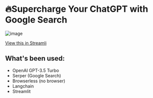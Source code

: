 # 🔥Supercharge Your ChatGPT with Google Search
![image](https://github.com/Yanqing-Jiang/yanqing-research-gpt-agent/assets/94762357/73900f47-27d1-4599-8aab-d64dee678566)

[View this in Streamli]([https://link-url-here.org](https://yanqing-online-gpt-agent.streamlit.app/))

## What's been used:
- OpenAI GPT-3.5 Turbo
- Serper (Google Search)
- Browserless (no browser)
- Langchain
- Streamlit
